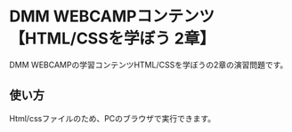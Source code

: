 # DMM WEBCAMPコンテンツ【HTML/CSSを学ぼう 2章】
DMM WEBCAMPの学習コンテンツHTML/CSSを学ぼうの2章の演習問題です。
## 使い方
Html/cssファイルのため、PCのブラウザで実行できます。